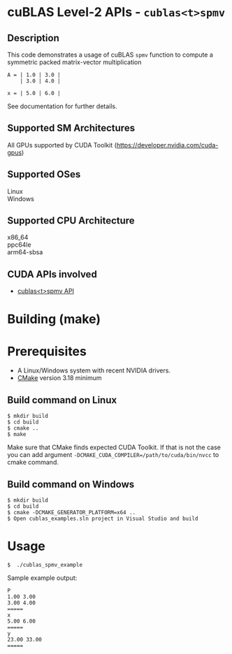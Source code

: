 # cuBLAS Level-2 APIs - `cublas<t>spmv`

## Description

This code demonstrates a usage of cuBLAS `spmv` function to compute a symmetric packed matrix-vector multiplication

```
A = | 1.0 | 3.0 | 
    | 3.0 | 4.0 |
    
x = | 5.0 | 6.0 |
```

See documentation for further details.

## Supported SM Architectures

All GPUs supported by CUDA Toolkit (https://developer.nvidia.com/cuda-gpus)  

## Supported OSes

Linux  
Windows

## Supported CPU Architecture

x86_64  
ppc64le  
arm64-sbsa

## CUDA APIs involved
- [cublas\<t>spmv API](https://docs.nvidia.com/cuda/cublas/index.html#cublas-lt-t-gt-spmv)

# Building (make)

# Prerequisites
- A Linux/Windows system with recent NVIDIA drivers.
- [CMake](https://cmake.org/download) version 3.18 minimum

## Build command on Linux
```
$ mkdir build
$ cd build
$ cmake ..
$ make
```
Make sure that CMake finds expected CUDA Toolkit. If that is not the case you can add argument `-DCMAKE_CUDA_COMPILER=/path/to/cuda/bin/nvcc` to cmake command.

## Build command on Windows
```
$ mkdir build
$ cd build
$ cmake -DCMAKE_GENERATOR_PLATFORM=x64 ..
$ Open cublas_examples.sln project in Visual Studio and build
```

# Usage
```
$  ./cublas_spmv_example
```

Sample example output:

```
P
1.00 3.00 
3.00 4.00 
=====
x
5.00 6.00 
=====
y
23.00 33.00 
=====
```
